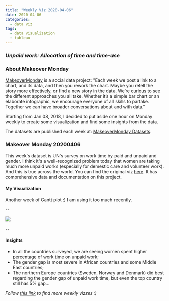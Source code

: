 ```yaml
---
title: "Weekly Viz 2020-04-06"
date: 2020-04-06
categories:
  - data viz
tags:
  - data visualization
  - tableau
---
```


### *Unpaid work: Allocation of time and time-use*


### About Makeover Monday

[MakeoverMonday](http://www.makeovermonday.co.uk/) is a social data project:
"Each week we post a link to a chart, and its data, and then you rework the chart.
Maybe you retell the story more effectively, or find a new story in the data.
We’re curious to see the different approaches you all take. Whether it’s a simple bar chart or an elaborate infographic, we encourage everyone of all skills to partake.
Together we can have broader conversations about and with data."

Starting from Jan 08, 2018, I decided to put aside one hour on Monday weekly to create some visualization and find some insights from the data.

The datasets are published each week at: [MakeoverMonday Datasets](http://www.makeovermonday.co.uk/data/).

### Makeover Monday 20200406

This week's dataset is UN's survey on work time by paid and unpaid and gender. I think it's a well-recognized problem today that women are taking much more unpaid works (especially for demestic care and volunteer work). And this is true across the world. You can find the original viz [here](https://unstats.un.org/unsd/gender/timeuse/index.html). It has comprehensive data and documentation on this project.  

#### My Visualization

Another week of Gantt plot :) I am using it too much recently.  

--  

<div class='tableauPlaceholder' id='viz1586224822216' style='position: relative'>
<noscript><a href='#'>
  <img alt=' ' src='https:&#47;&#47;public.tableau.com&#47;static&#47;images&#47;Ma&#47;MakeOverMonday2020406UnpaidWorkHourbyGender&#47;UnpaidWorkHourbyGender&#47;1_rss.png' style='border: none' />
</a></noscript>
<object class='tableauViz'  style='display:none;'>
  <param name='host_url' value='https%3A%2F%2Fpublic.tableau.com%2F' />
  <param name='embed_code_version' value='3' />
  <param name='site_root' value='' />
  <param name='name' value='MakeOverMonday2020406UnpaidWorkHourbyGender&#47;UnpaidWorkHourbyGender' />
  <param name='tabs' value='no' />
  <param name='toolbar' value='yes' />
  <param name='static_image' value='https:&#47;&#47;public.tableau.com&#47;static&#47;images&#47;Ma&#47;MakeOverMonday2020406UnpaidWorkHourbyGender&#47;UnpaidWorkHourbyGender&#47;1.png' /> 
  <param name='animate_transition' value='yes' />
  <param name='display_static_image' value='yes' />
  <param name='display_spinner' value='yes' />
  <param name='display_overlay' value='yes' />
  <param name='display_count' value='yes' />
</object></div>             
<script type='text/javascript'>   
  var divElement = document.getElementById('viz1586224822216');    
  var vizElement = divElement.getElementsByTagName('object')[0];        
  if ( divElement.offsetWidth > 800 ) { vizElement.style.width='800px';vizElement.style.height='827px';} else if ( divElement.offsetWidth > 500 ) { vizElement.style.width='800px';vizElement.style.height='827px';} else { vizElement.style.width='100%';vizElement.style.height='727px';}          
  var scriptElement = document.createElement('script');              
  scriptElement.src = 'https://public.tableau.com/javascripts/api/viz_v1.js';               
  vizElement.parentNode.insertBefore(scriptElement, vizElement);                
</script>
  
  
--  

#### Insights
* In all the countries surveyed, we are seeing women spent higher percentage of work time on unpaid work;  
* The gender gap is most severe in African countries and some Middle East countries;  
* The northern Europe countries (Sweden, Norway and Denmark) did best regarding the gender gap of unpaid work time, but even the top country still has 5% gap...  


*Follow [this link](https://yudong-94.github.io/personal-website/project/MakeOverMonday2020/) to find more weekly vizzes :)*